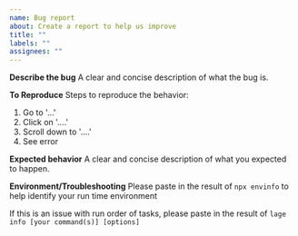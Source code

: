 ```yaml
---
name: Bug report
about: Create a report to help us improve
title: ""
labels: ""
assignees: ""
---
```


**Describe the bug**
A clear and concise description of what the bug is.

**To Reproduce**
Steps to reproduce the behavior:

1. Go to '...'
2. Click on '....'
3. Scroll down to '....'
4. See error

**Expected behavior**
A clear and concise description of what you expected to happen.

**Environment/Troubleshooting**
Please paste in the result of `npx envinfo` to help identify your run time environment

If this is an issue with run order of tasks, please paste in the result of `lage info [your command(s)] [options]`
